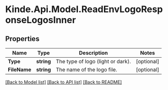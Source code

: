 # Kinde.Api.Model.ReadEnvLogoResponseLogosInner

## Properties

Name | Type | Description | Notes
------------ | ------------- | ------------- | -------------
**Type** | **string** | The type of logo (light or dark). | [optional] 
**FileName** | **string** | The name of the logo file. | [optional] 

[[Back to Model list]](../README.md#documentation-for-models) [[Back to API list]](../README.md#documentation-for-api-endpoints) [[Back to README]](../README.md)

